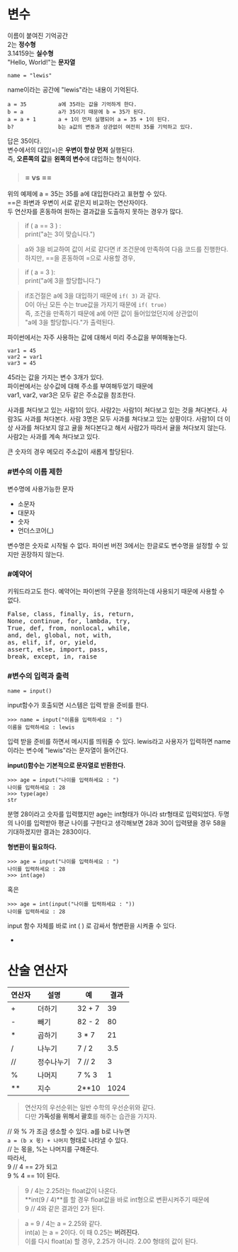 # 변수 

이름이 붙여진 기억공간   
2는 **정수형**  
3.14159는 **실수형**     
"Hello, World!"는 **문자열**  
```
name = "lewis"
```
name이라는 공간에 "lewis"라는 내용이 기억된다. 
```
a = 35			a에 35라는 값을 기억하게 한다. 
b = a			a가 35이기 때문에 b = 35가 된다.   
a = a + 1		a + 1이 먼저 실행되어 a = 35 + 1이 된다.  
b? 				b는 a값의 변동과 상관없이 여전히 35를 기억하고 있다.   
```
답은 35이다.   
변수에서의 대입(=)은 **우변이 항상 먼저** 실행된다.   
즉, **오른쪽의 값**을 **왼쪽의 변수**에 대입하는 형식이다. 
 
 > ### =  vs  ==
 위의 예제에 a = 35는 35를 a에 대입한다라고 표현할 수 있다.  
 ==은 좌변과 우변이 서로 같은지 비교하는 연산자이다.  
두 연산자를 혼동하여 원하는 결과값을 도출하지 못하는 경우가 많다. 

>if ( a == 3 ) :    
   print("a는 3이 맞습니다.")   
   
>a와 3을 비교하여 값이 서로 같다면 if 조건문에 만족하여 다음 코드를 진행한다.  
하지만, ==을 혼동하여 =으로 사용할 경우,  

>if ( a = 3 ):  
   print("a에 3을 할당합니다.")    
   
>if조건절은 a에 3을 대입하기 때문에 `if( 3)` 과 같다.    
0이 아닌 모든 수는 true값을 가지기 때문에 `if( true)`  
즉, 조건을 만족하기 때문에 a에 어떤 값이 들어있었던지에 상관없이  
"a에 3을 할당합니다."가 출력된다.   

파이썬에서는  자주 사용하는 값에 대해서 미리 주소값을 부여해놓는다.  
```
var1 = 45
var2 = var1
var3 = 45
```
45라는 값을 가지는 변수 3개가 있다.  
파이썬에서는 상수값에 대해 주소를 부여해두었기 때문에  
var1, var2, var3은 모두 같은 주소값을 참조한다.   

사과를 쳐다보고 있는 사람1이 있다. 사람2는 사람1이 쳐다보고 있는 것을 쳐다본다. 사람3도 사과를 쳐다본다. 사람 3명은 모두 사과를 쳐다보고 있는 상황이다. 사람1이 더 이상 사과를 쳐다보지 않고 귤을 쳐다본다고 해서 사람2가 따라서 귤을 쳐다보지 않는다. 사람2는 사과를 계속 쳐다보고 있다. 

큰 숫자의 경우 메모리 주소값이 새롭게 할당된다.

### #변수의 이름 제한  

변수명에 사용가능한 문자

- 소문자
- 대문자
- 숫자
- 언더스코어(_)  

변수명은 숫자로 시작될 수 없다. 파이썬 버전 3에서는 한글로도 변수명을 설정할 수 있지만 권장하지 않는다.  

### #예약어   
키워드라고도 한다. 예약어는 파이썬의 구문을 정의하는데 사용되기 때문에 사용할 수 없다. 

<pre>
False, class, finally, is, return,
None, continue, for, lambda, try,
True, def, from, nonlocal, while,
and, del, global, not, with,
as, elif, if, or, yield,
assert, else, import, pass,
break, except, in, raise   
</pre>

### #변수의 입력과 출력  
```
name = input()
```
input함수가 호출되면 시스템은 입력 받을 준비를 한다.  
```
>>> name = input("이름을 입력하세요 : ")
이름을 입력하세요 : lewis 
```
입력 받을 준비를 하면서 메시지를 띄워줄 수 있다. lewis라고 사용자가 입력하면 name이라는 변수에 "lewis"라는 문자열이 들어간다.  

**input()함수는 기본적으로 문자열로 반환한다.**
``` 
>>> age = input("나이를 입력하세요 : ")   
나이를 입력하세요 : 28  
>>> type(age)
str
```
분명 28이라고 숫자를 입력했지만 age는 int형태가 아니라 str형태로 입력되었다. 두명의 나이를 입력받아 평균 나이를 구한다고 생각해보면 28과 30이 입력됐을 경우 58을 기대하겠지만 결과는 2830이다.  

**형변환이 필요하다.**   
```
>>> age = input("나이를 입력하세요 : ")   
나이를 입력하세요 : 28  
>>> int(age)
``` 
혹은
```
>>> age = int(input("나이를 입력하세요 : "))   
나이를 입력하세요 : 28
```  
input 함수 자체를 바로 int (  ) 로 감싸서 형변환을 시켜줄 수 있다.  

-

# 산술 연산자 

연산자|설명|예|결과
---|---|---|---|
\+	| 더하기		| 32 + 7	| 39 
\-	| 빼기		| 82 - 2	| 80
\*	| 곱하기		| 3 * 7	| 21
/	| 나누기		| 7 / 2	| 3.5
//	| 정수나누기	| 7 // 2	| 3
%	| 나머지		| 7 % 3	| 1
**	| 지수		| 2**10	| 1024

>연산자의 우선순위는 일반 수학의 우선순위와 같다.   
다만 **가독성을 위해서 괄호**를 해주는 습관을 가지자.  

// 와 % 가 조금 생소할 수 있다.
a를 b로 나누면   
`a = (b x 몫) + 나머지` 형태로 나타낼 수 있다.  
// 는 몫을, %는 나머지를 구해준다.  
따라서,   
9 // 4 == 2가 되고   
9 % 4 == 1이 된다.   

>9 / 4는 2.25라는 float값이 나온다.  
>**int(9 / 4)**를 할 경우 float값을 바로 int형으로 변환시켜주기 때문에  
>9 // 4와 같은 결과인 2가 된다. 

>a = 9 / 4는 a = 2.25와 같다.  
>int(a) 는 a = 2이다. 이 때 0.25는 **버려진다.**   
>이를 다시 float(a) 할 경우, 2.25가 아니라. 2.00 형태의 값이 된다.  










